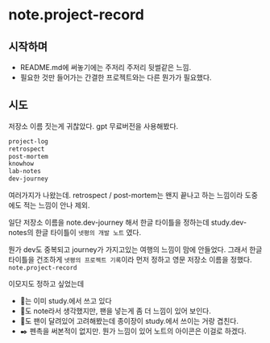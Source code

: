 # note.project-record

## 시작하며

- README.md에 써놓기에는 주저리 주저리 뒷썰같은 느낌.
- 필요한 것만 들어가는 간결한 프로젝트와는 다른 뭔가가 필요했다.

## 시도

저장소 이름 짓는게 귀찮았다. gpt 무료버전을 사용해봤다.

``` txt
project-log
retrospect
post-mortem
knowhow
lab-notes
dev-journey
```

여러가지가 나왔는데. retrospect / post-mortem는 왠지 끝나고 하는 느낌이라 도중에도 적는 느낌이 안나 제외.

일단 저장소 이름을 note.dev-journey 해서 한글 타이틀을 정하는데 study.dev-notes의 한글 타이틀이 `넷평의 개발 노트` 였다.

 뭔가 dev도 중복되고 journey가 가지고있는 여행의 느낌이 맘에 안들었다. 그래서 한글 타이틀을 건조하게 `넷평의 프로젝트 기록`이라 먼저 정하고 영문 저장소 이름을 정했다. `note.project-record`

이모지도 정하고 싶었는데

- 📄는 이미 study.에서 쓰고 있다
- 📓도 note라서 생각했지만, 팬을 넣는게 좀 더 느낌이 있어 보인다.
- 📝도 팬이 달려있어 고려해봤는데 종이장이 study.에서 쓰이는 거랑 겹친다.
-  ✒️ 펜촉을 써본적이 없지만. 뭔가 느낌이 있어 노트의 아이콘은 이걸로 하겠다.